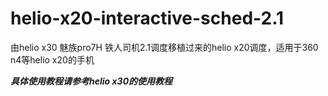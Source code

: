 # helio-x20-interactive-sched-2.1
由helio x30 魅族pro7H 铁人司机2.1调度移植过来的helio x20调度，适用于360 n4等helio x20的手机

***具体使用教程请参考helio x30的使用教程***
